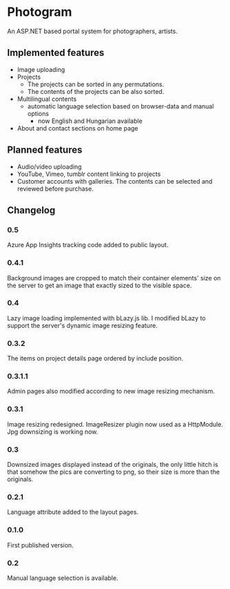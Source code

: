 # Photogram
An ASP.NET based portal system for photographers, artists.

## Implemented features
- Image uploading
- Projects
  - The projects can be sorted in any permutations.
  - The contents of the projects can be also sorted.
- Multilingual contents
  - automatic language selection based on browser-data and manual options
    - now English and Hungarian available
- About and contact sections on home page

## Planned features
- Audio/video uploading
- YouTube, Vimeo, tumblr content linking to projects
- Customer accounts with galleries. The contents can be selected and reviewed before purchase.


## Changelog

### 0.5
Azure App Insights tracking code added to public layout.

### 0.4.1
Background images are cropped to match their container elements' size on the server to get an image that exactly sized to the visible space.

### 0.4
Lazy image loading implemented with bLazy.js lib. I modified bLazy to support the server's dynamic image resizing feature.

### 0.3.2
The items on project details page ordered by include position.

### 0.3.1.1
Admin pages also modified according to new image resizing mechanism.

### 0.3.1
Image resizing redesigned. ImageResizer plugin now used as a HttpModule. Jpg downsizing is working now.

### 0.3
Downsized images displayed instead of the originals, the only little hitch is that somehow the pics are converting to png, so their size is more than the originals.

### 0.2.1
Language attribute added to the layout pages.

### 0.1.0
First published version.

### 0.2
Manual language selection is available.



